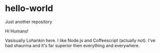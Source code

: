 # hello-world
Just another repository

Hi Humans!

Vasisualiy Lohankin here. I like Node.js and Coffeescript (actually not).
I've had shaurma and it's far superior then everything and everywhere.
